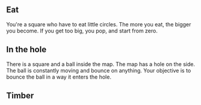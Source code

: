 ## Eat
You're a square who have to eat little circles. The more you eat, the bigger you become. If you get too big, you pop, and start from zero.

## In the hole
There is a square and a ball inside the map. The map has a hole on the side. The ball is constantly moving and bounce on anything. Your objective is to bounce the ball in a way it enters the hole.

## Timber